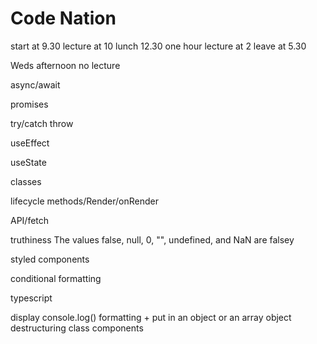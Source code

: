 # Code Nation

start at 9.30
lecture at 10
lunch 12.30  one hour
lecture at 2
leave at 5.30

Weds afternoon no lecture


async/await

promises

try/catch throw

useEffect

useState

classes

lifecycle methods/Render/onRender

API/fetch

truthiness
The values false, null, 0, "", undefined, and NaN are falsey

styled components

conditional formatting 

typescript

display 
console.log() 
formatting + put in an object or an array
object destructuring
class components

